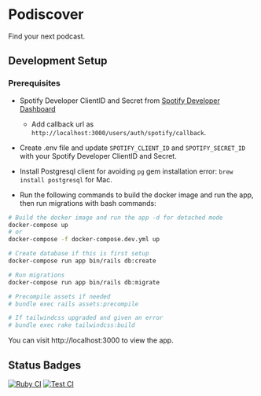 # Podiscover

Find your next podcast.

## Development Setup

### Prerequisites

- Spotify Developer ClientID and Secret from [Spotify Developer Dashboard](https://developer.spotify.com/dashboard/)
    - Add callback url as `http://localhost:3000/users/auth/spotify/callback`.

- Create .env file and update `SPOTIFY_CLIENT_ID` and `SPOTIFY_SECRET_ID` with your Spotify Developer ClientID and Secret.

- Install Postgresql client for avoiding `pg` gem installation error: `brew install postgresql` for Mac.

- Run the following commands to build the docker image and run the app, then run migrations with bash commands:

```bash
# Build the docker image and run the app -d for detached mode
docker-compose up
# or
docker-compose -f docker-compose.dev.yml up

# Create database if this is first setup
docker-compose run app bin/rails db:create

# Run migrations
docker-compose run app bin/rails db:migrate

# Precompile assets if needed
# bundle exec rails assets:precompile

# If tailwindcss upgraded and given an error
# bundle exec rake tailwindcss:build
```

You can visit http://localhost:3000 to view the app.

## Status Badges
[![Ruby CI](https://github.com/enderahmetyurt/podiscover/actions/workflows/build.yml/badge.svg?branch=main)](https://github.com/enderahmetyurt/podiscover/actions/workflows/build.yml)
[![Test CI](https://github.com/enderahmetyurt/podiscover/actions/workflows/test.yml/badge.svg?branch=main)](https://github.com/enderahmetyurt/podiscover/actions/workflows/test.yml)

